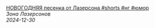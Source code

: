 <!--2024-12-30 09:00:02-->
<div class="yb">
  <a class="nodecor" href="/posts.html?eda/novogodnyaya_pesenka_ot_lazersona_shorts_ng_jumor">
    <img class="preview" data-videoid="1RqfBe5TfX4" src="https://i2.ytimg.com/vi/1RqfBe5TfX4/hqdefault.jpg" align="middle" alt="">
  </a>
  <div class="inlbl text">
    <a class="nodecor" href="/posts.html?eda/novogodnyaya_pesenka_ot_lazersona_shorts_ng_jumor">НОВОГОДНЯЯ песенка от Лазерсона #shorts  #нг #юмор</a><br>
    <i class="smaller2">Зона Лазерсoнов</i><br>
    <i class="smaller3">2024-12-30</i>
  </div>
</div>
